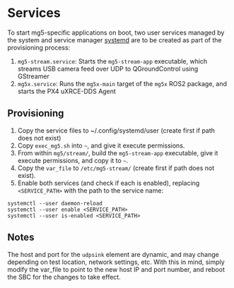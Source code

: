 # Services

To start mg5-specific applications on boot, two user services managed by the system and service manager [systemd](https://www.man7.org/linux/man-pages/man1/systemd.1.html) are to be created as part of the provisioning process:

1. `mg5-stream.service`: Starts the `mg5-stream-app` executable, which streams USB camera feed over UDP to QGroundControl using GStreamer
2. `mg5x.service`: Runs the `mg5x-main` target of the `mg5x` ROS2 package, and starts the PX4 uXRCE-DDS Agent

## Provisioning
1. Copy the service files to ~/.config/systemd/user (create first if path does not exist)
2. Copy `exec_mg5.sh` into `~`, and give it execute permissions.
3. From within `mg5/stream/`, build the `mg5-stream-app` executable, give it execute permissions, and copy it to `~`.
4. Copy the `var_file` to `/etc/mg5-stream/` (create first if path does not exist). 
5. Enable both services (and check if each is enabled), replacing `<SERVICE_PATH>` with the path to the service name:

```
systemctl --user daemon-reload
systemctl --user enable <SERVICE_PATH>
systemctl --user is-enabled <SERVICE_PATH>
```

## Notes
The host and port for the `udpsink` element are dynamic, and may change depending on test location, network settings, etc. With this in mind, simply modify the var_file to point to the new host IP and port number, and reboot the SBC for the changes to take effect.
